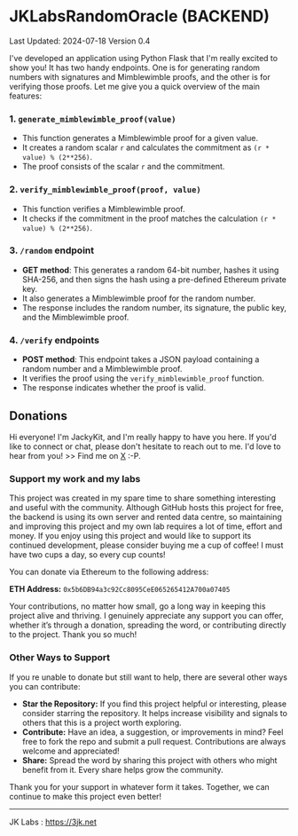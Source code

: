 # JKLabsRandomOracle (BACKEND)

Last Updated: 2024-07-18
Version 0.4

I've developed an application using Python Flask that I'm really excited to show you! It has two handy endpoints. One is for generating random numbers with signatures and Mimblewimble proofs, and the other is for verifying those proofs. Let me give you a quick overview of the main features:

### 1. **`generate_mimblewimble_proof(value)`**
   - This function generates a Mimblewimble proof for a given value.
   - It creates a random scalar `r` and calculates the commitment as `(r * value) % (2**256)`.
   - The proof consists of the scalar `r` and the commitment.

### 2. **`verify_mimblewimble_proof(proof, value)`**
   - This function verifies a Mimblewimble proof.
   - It checks if the commitment in the proof matches the calculation `(r * value) % (2**256)`.

### 3. **`/random` endpoint**
   - **GET method**: This generates a random 64-bit number, hashes it using SHA-256, and then signs the hash using a pre-defined Ethereum private key.
   - It also generates a Mimblewimble proof for the random number.
   - The response includes the random number, its signature, the public key, and the Mimblewimble proof.

### 4. **`/verify` endpoint**s
   - **POST method**: This endpoint takes a JSON payload containing a random number and a Mimblewimble proof.
   - It verifies the proof using the `verify_mimblewimble_proof` function.
   - The response indicates whether the proof is valid.


## Donations

Hi everyone! I'm JackyKit, and I'm really happy to have you here. If you'd like to connect or chat, please don't hesitate to reach out to me. I'd love to hear from you! >> Find me on [X](https://x.com/kitjacky) :-P.

### Support my work and my labs

This project was created in my spare time to share something interesting and useful with the community. Although GitHub hosts this project for free, the backend is using its own server and rented data centre, so maintaining and improving this project and my own lab requires a lot of time, effort and money. If you enjoy using this project and would like to support its continued development, please consider buying me a cup of coffee! I must have two cups a day, so every cup counts!

You can donate via Ethereum to the following address:

**ETH Address:** `0x5b6DB94a3c92Cc8095CeE065265412A700a07405`

Your contributions, no matter how small, go a long way in keeping this project alive and thriving. I genuinely appreciate any support you can offer, whether it’s through a donation, spreading the word, or contributing directly to the project. Thank you so much!

### Other Ways to Support

If you re unable to donate but still want to help, there are several other ways you can contribute:

- **Star the Repository:** If you find this project helpful or interesting, please consider starring the repository. It helps increase visibility and signals to others that this is a project worth exploring.
- **Contribute:** Have an idea, a suggestion, or improvements in mind? Feel free to fork the repo and submit a pull request. Contributions are always welcome and appreciated!
- **Share:** Spread the word by sharing this project with others who might benefit from it. Every share helps grow the community.

Thank you for your support in whatever form it takes. Together, we can continue to make this project even better!

---

JK Labs : https://3jk.net
